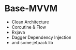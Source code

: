 # Base-MVVM

* Clean Architecture
* Coroutine & Flow
* Rxjava
* Dagger Dependency Injection
* and some jetpack lib
